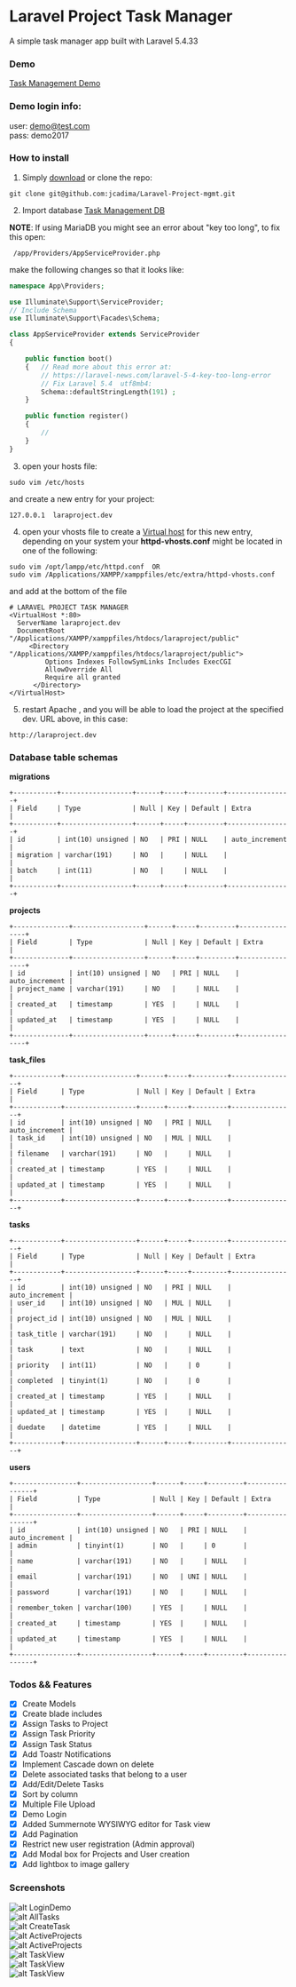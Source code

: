# Laravel Project Task Manager

A simple task manager app built with Laravel 5.4.33

### Demo
[Task Management Demo](http://taskmanager.juancadima.com/)


### Demo login info:
user: demo@test.com <br/>
pass: demo2017

### How to install
1) Simply [download](https://github.com/jcadima/Laravel-Project-mgmt/archive/master.zip) or clone the repo:
```
git clone git@github.com:jcadima/Laravel-Project-mgmt.git
```

2) Import database
[Task Management DB](https://github.com/jcadima/Laravel-Project-mgmt/blob/master/project_mgmt.sql)

**NOTE**: If using MariaDB you might see an error about "key too long", to fix this open:
```
 /app/Providers/AppServiceProvider.php
```

make the following changes so that it looks like:

```php
namespace App\Providers;

use Illuminate\Support\ServiceProvider;
// Include Schema
use Illuminate\Support\Facades\Schema;

class AppServiceProvider extends ServiceProvider
{

    public function boot()
    {	// Read more about this error at:
        // https://laravel-news.com/laravel-5-4-key-too-long-error
        // Fix Laravel 5.4  utf8mb4:
        Schema::defaultStringLength(191) ;
    }

    public function register()
    {
        //
    }
}

```

3) open your hosts file:
```
sudo vim /etc/hosts
```
and create a new entry for your project:
```
127.0.0.1  laraproject.dev
```

4) open your vhosts file to create a [Virtual host](http://juancadima.com/creating-a-virtual-host-in-xampp-linux/) for this new entry, depending on your system your **httpd-vhosts.conf** might be located in one of the following:

```
sudo vim /opt/lampp/etc/httpd.conf  OR
sudo vim /Applications/XAMPP/xamppfiles/etc/extra/httpd-vhosts.conf
```

and add at the bottom of the file

```
# LARAVEL PROJECT TASK MANAGER 
<VirtualHost *:80>
  ServerName laraproject.dev    
  DocumentRoot "/Applications/XAMPP/xamppfiles/htdocs/laraproject/public"
     <Directory "/Applications/XAMPP/xamppfiles/htdocs/laraproject/public">
         Options Indexes FollowSymLinks Includes ExecCGI
         AllowOverride All
         Require all granted
      </Directory>
</VirtualHost>
```

5) restart Apache , and you will be able to load the project at the specified dev. URL above, in this case:

```
http://laraproject.dev
```

### Database table schemas
**migrations**

```
+-----------+------------------+------+-----+---------+----------------+
| Field     | Type             | Null | Key | Default | Extra          |
+-----------+------------------+------+-----+---------+----------------+
| id        | int(10) unsigned | NO   | PRI | NULL    | auto_increment |
| migration | varchar(191)     | NO   |     | NULL    |                |
| batch     | int(11)          | NO   |     | NULL    |                |
+-----------+------------------+------+-----+---------+----------------+
```

**projects**

```
+--------------+------------------+------+-----+---------+----------------+
| Field        | Type             | Null | Key | Default | Extra          |
+--------------+------------------+------+-----+---------+----------------+
| id           | int(10) unsigned | NO   | PRI | NULL    | auto_increment |
| project_name | varchar(191)     | NO   |     | NULL    |                |
| created_at   | timestamp        | YES  |     | NULL    |                |
| updated_at   | timestamp        | YES  |     | NULL    |                |
+--------------+------------------+------+-----+---------+----------------+
```

**task_files**

```
+------------+------------------+------+-----+---------+----------------+
| Field      | Type             | Null | Key | Default | Extra          |
+------------+------------------+------+-----+---------+----------------+
| id         | int(10) unsigned | NO   | PRI | NULL    | auto_increment |
| task_id    | int(10) unsigned | NO   | MUL | NULL    |                |
| filename   | varchar(191)     | NO   |     | NULL    |                |
| created_at | timestamp        | YES  |     | NULL    |                |
| updated_at | timestamp        | YES  |     | NULL    |                |
+------------+------------------+------+-----+---------+----------------+
```

**tasks**

```
+------------+------------------+------+-----+---------+----------------+
| Field      | Type             | Null | Key | Default | Extra          |
+------------+------------------+------+-----+---------+----------------+
| id         | int(10) unsigned | NO   | PRI | NULL    | auto_increment |
| user_id    | int(10) unsigned | NO   | MUL | NULL    |                |
| project_id | int(10) unsigned | NO   | MUL | NULL    |                |
| task_title | varchar(191)     | NO   |     | NULL    |                |
| task       | text             | NO   |     | NULL    |                |
| priority   | int(11)          | NO   |     | 0       |                |
| completed  | tinyint(1)       | NO   |     | 0       |                |
| created_at | timestamp        | YES  |     | NULL    |                |
| updated_at | timestamp        | YES  |     | NULL    |                |
| duedate    | datetime         | YES  |     | NULL    |                |
+------------+------------------+------+-----+---------+----------------+
```

**users**

```
+----------------+------------------+------+-----+---------+----------------+
| Field          | Type             | Null | Key | Default | Extra          |
+----------------+------------------+------+-----+---------+----------------+
| id             | int(10) unsigned | NO   | PRI | NULL    | auto_increment |
| admin          | tinyint(1)       | NO   |     | 0       |                |
| name           | varchar(191)     | NO   |     | NULL    |                |
| email          | varchar(191)     | NO   | UNI | NULL    |                |
| password       | varchar(191)     | NO   |     | NULL    |                |
| remember_token | varchar(100)     | YES  |     | NULL    |                |
| created_at     | timestamp        | YES  |     | NULL    |                |
| updated_at     | timestamp        | YES  |     | NULL    |                |
+----------------+------------------+------+-----+---------+----------------+
```


### Todos && Features
* [X] Create Models
* [X] Create blade includes
* [X] Assign Tasks to Project
* [X] Assign Task Priority
* [X] Assign Task Status
* [X] Add Toastr Notifications
* [X] Implement Cascade down on delete
* [X] Delete associated tasks that belong to a user
* [X] Add/Edit/Delete Tasks
* [X] Sort by column
* [X] Multiple File Upload
* [X] Demo Login
* [X] Added Summernote WYSIWYG editor for Task view
* [X] Add Pagination
* [X] Restrict new user registration (Admin approval)
* [X] Add Modal box for Projects and User creation
* [X] Add lightbox to image gallery

### Screenshots

![alt LoginDemo](http://juancadima.com/wp-content/uploads/login.jpg)
<br/>
![alt AllTasks](http://juancadima.com/wp-content/uploads/alltasks.jpg)
<br/>
![alt CreateTask](http://juancadima.com/wp-content/uploads/createtask.jpg)
<br/>
![alt ActiveProjects](http://juancadima.com/wp-content/uploads/listofactiveprojects.png)
<br/>
![alt ActiveProjects](http://juancadima.com/wp-content/uploads/newproject.png)
<br>
![alt TaskView](http://juancadima.com/wp-content/uploads/singletask.png)
<br/>
![alt TaskView](http://juancadima.com/wp-content/uploads/users.png)
<br>
![alt TaskView](http://juancadima.com/wp-content/uploads/newuser.png)